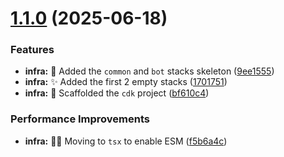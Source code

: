 # [1.1.0](https://github.com/Zweer/manga-mailer/compare/v1.0.0...v1.1.0) (2025-06-18)


### Features

* **infra:** :bricks: Added the `common` and `bot` stacks skeleton ([9ee1555](https://github.com/Zweer/manga-mailer/commit/9ee15555ba04fd292739686550ce64d2edd073e9))
* **infra:** :sparkles: Added the first 2 empty stacks ([1701751](https://github.com/Zweer/manga-mailer/commit/170175128733011c753c3ecfc56bf571d4f02f15))
* **infra:** :tada: Scaffolded the `cdk` project ([bf610c4](https://github.com/Zweer/manga-mailer/commit/bf610c451bf99ba423123d43192281f2841b465c))


### Performance Improvements

* **infra:** :technologist: Moving to `tsx` to enable ESM ([f5b6a4c](https://github.com/Zweer/manga-mailer/commit/f5b6a4cbc933dd1944468ad1bd1e196abad0d3b4))
